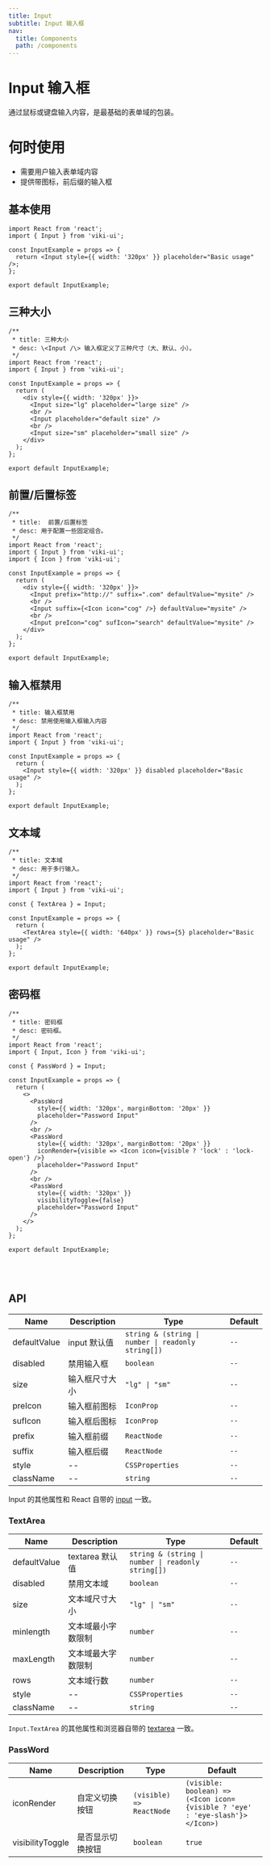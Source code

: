 ```yaml
---
title: Input
subtitle: Input 输入框
nav:
  title: Components
  path: /components
---
```


# Input 输入框

通过鼠标或键盘输入内容，是最基础的表单域的包装。

# 何时使用

- 需要用户输入表单域内容
- 提供带图标，前后缀的输入框

## 基本使用

```tsx
import React from 'react';
import { Input } from 'viki-ui';

const InputExample = props => {
  return <Input style={{ width: '320px' }} placeholder="Basic usage" />;
};

export default InputExample;
```

## 三种大小

```tsx
/**
 * title: 三种大小
 * desc: \<Input /\> 输入框定义了三种尺寸（大、默认、小）。
 */
import React from 'react';
import { Input } from 'viki-ui';

const InputExample = props => {
  return (
    <div style={{ width: '320px' }}>
      <Input size="lg" placeholder="large size" />
      <br />
      <Input placeholder="default size" />
      <br />
      <Input size="sm" placeholder="small size" />
    </div>
  );
};

export default InputExample;
```

## 前置/后置标签

```tsx
/**
 * title:  前置/后置标签
 * desc: 用于配置一些固定组合。
 */
import React from 'react';
import { Input } from 'viki-ui';
import { Icon } from 'viki-ui';

const InputExample = props => {
  return (
    <div style={{ width: '320px' }}>
      <Input prefix="http://" suffix=".com" defaultValue="mysite" />
      <br />
      <Input suffix={<Icon icon="cog" />} defaultValue="mysite" />
      <br />
      <Input preIcon="cog" sufIcon="search" defaultValue="mysite" />
    </div>
  );
};

export default InputExample;
```

## 输入框禁用

```tsx
/**
 * title: 输入框禁用
 * desc: 禁用使用输入框输入内容
 */
import React from 'react';
import { Input } from 'viki-ui';

const InputExample = props => {
  return (
    <Input style={{ width: '320px' }} disabled placeholder="Basic usage" />
  );
};

export default InputExample;
```

## 文本域

```tsx
/**
 * title: 文本域
 * desc: 用于多行输入。
 */
import React from 'react';
import { Input } from 'viki-ui';

const { TextArea } = Input;

const InputExample = props => {
  return (
    <TextArea style={{ width: '640px' }} rows={5} placeholder="Basic usage" />
  );
};

export default InputExample;
```

## 密码框

```tsx
/**
 * title: 密码框
 * desc: 密码框。
 */
import React from 'react';
import { Input, Icon } from 'viki-ui';

const { PassWord } = Input;

const InputExample = props => {
  return (
    <>
      <PassWord
        style={{ width: '320px', marginBottom: '20px' }}
        placeholder="Password Input"
      />
      <br />
      <PassWord
        style={{ width: '320px', marginBottom: '20px' }}
        iconRender={visible => <Icon icon={visible ? 'lock' : 'lock-open'} />}
        placeholder="Password Input"
      />
      <br />
      <PassWord
        style={{ width: '320px' }}
        visibilityToggle={false}
        placeholder="Password Input"
      />
    </>
  );
};

export default InputExample;
```

<br/>
<br/>

## API

| Name         | Description    | Type                                               | Default |
| ------------ | -------------- | -------------------------------------------------- | ------- |
| defaultValue | input 默认值   | `string & (string \| number \| readonly string[])` | `--`    |
| disabled     | 禁用输入框     | `boolean`                                          | `--`    |
| size         | 输入框尺寸大小 | `"lg" \| "sm"`                                     | `--`    |
| preIcon      | 输入框前图标   | `IconProp`                                         | `--`    |
| sufIcon      | 输入框后图标   | `IconProp`                                         | `--`    |
| prefix       | 输入框前缀     | `ReactNode`                                        | `--`    |
| suffix       | 输入框后缀     | `ReactNode`                                        | `--`    |
| style        | --             | `CSSProperties`                                    | `--`    |
| className    | --             | `string`                                           | `--`    |

Input 的其他属性和 React 自带的 [input](https://reactjs.org/docs/dom-elements.html#all-supported-html-attributes) 一致。

### TextArea

| Name         | Description        | Type                                               | Default |
| ------------ | ------------------ | -------------------------------------------------- | ------- |
| defaultValue | textarea 默认值    | `string & (string \| number \| readonly string[])` | `--`    |
| disabled     | 禁用文本域         | `boolean`                                          | `--`    |
| size         | 文本域尺寸大小     | `"lg" \| "sm"`                                     | `--`    |
| minlength    | 文本域最小字数限制 | `number`                                           | `--`    |
| maxLength    | 文本域最大字数限制 | `number`                                           | `--`    |
| rows         | 文本域行数         | `number`                                           | `--`    |
| style        | --                 | `CSSProperties`                                    | `--`    |
| className    | --                 | `string`                                           | `--`    |

`Input.TextArea` 的其他属性和浏览器自带的 [textarea](https://developer.mozilla.org/en-US/docs/Web/HTML/Element/textarea) 一致。

### PassWord

| Name             | Description      | Type                     | Default                                                                      |
| ---------------- | ---------------- | ------------------------ | ---------------------------------------------------------------------------- |
| iconRender       | 自定义切换按钮   | `(visible) => ReactNode` | `(visible: boolean) => (<Icon icon={visible ? 'eye' : 'eye-slash'}></Icon>)` |
| visibilityToggle | 是否显示切换按钮 | `boolean`                | `true`                                                                       |
